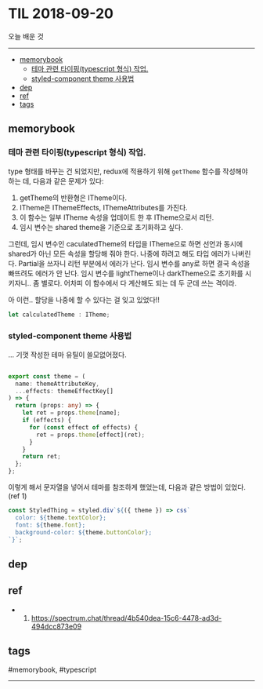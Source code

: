 # TIL 2018-09-20

오늘 배운 것

--------------------------

- [memorybook](#memorybook)
  - [테마 관련 타이핑(typescript 형식) 작업.](#테마-관련-타이핑typescript-형식-작업)
  - [styled-component theme 사용법](#styled-component-theme-사용법)
- [dep](#dep)
- [ref](#ref)
- [tags](#tags)

## memorybook

### 테마 관련 타이핑(typescript 형식) 작업.
 type 형태를 바꾸는 건 되었지만, redux에 적용하기 위해 `getTheme` 함수를 작성해야 하는 데, 다음과 같은 문제가 있다:
 1. getTheme의 반환형은 ITheme이다.
 2. ITheme은 IThemeEffects, IThemeAttributes를 가진다.
 3. 이 함수는 일부 ITheme 속성을 업데이트 한 후 ITheme으로서 리턴.
 4. 임시 변수는 shared theme을 기준으로 초기화하고 싶다.

 그런데, 임시 변수인 caculatedTheme의 타입을 ITheme으로 하면 선언과 동시에 shared가 아닌 모든 속성을 할당해 줘야 한다. 나중에 하려고 해도 타입 에러가 나버린다. Partial을 쓰자니 리턴 부분에서 에러가 난다. 임시 변수를 any로 하면 결국 속성을 빠뜨려도 에러가 안 난다. 임시 변수를 lightTheme이나 darkTheme으로 초기화를 시키자니.. 좀 별로다. 어차피 이 함수에서 다 계산해도 되는 데 두 군데 쓰는 격이라. 

 아 이런.. 할당을 나중에 할 수 있다는 걸 잊고 있었다!!
```ts
let calculatedTheme : ITheme;
```

### styled-component theme 사용법
... 기껏 작성한 테마 유틸이 쓸모없어졌다.
```ts

export const theme = (
  name: themeAttributeKey,
  ...effects: themeEffectKey[]
) => {
  return (props: any) => {
    let ret = props.theme[name];
    if (effects) {
      for (const effect of effects) {
        ret = props.theme[effect](ret);
      }
    }
    return ret;
  };
};
```
이렇게 해서 문자열을 넣어서 테마를 참조하게 했었는데, 다음과 같은 방법이 있었다.(ref 1)

```ts
const StyledThing = styled.div`${({ theme }) => css`
  color: ${theme.textColor};
  font: ${theme.font};
  background-color: ${theme.buttonColor};
`}`;
```




## dep

## ref
- 1. https://spectrum.chat/thread/4b540dea-15c6-4478-ad3d-494dcc873e09

## tags
  #memorybook, #typescript



--------------------------


 